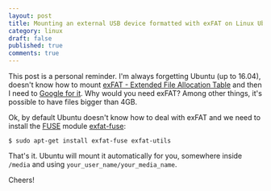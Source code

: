```yaml
---
layout: post
title: Mounting an external USB device formatted with exFAT on Linux Ubuntu
category: linux
draft: false
published: true
comments: true
---
```


This post is a personal reminder. I'm always forgetting Ubuntu (up to 16.04), doesn't know how to mount [exFAT - Extended File Allocation Table](https://en.wikipedia.org/wiki/ExFAT) and then I need to [Google for it](http://unixnme.blogspot.co.uk/2016/04/how-to-mount-exfat-partition-in-ubuntu.html). Why would you need exFAT? Among other things, it's possible to have files bigger than 4GB.

Ok, by default Ubuntu doesn't know how to deal with exFAT and we need to install the [FUSE](https://en.wikipedia.org/wiki/Filesystem_in_Userspace) module [exfat-fuse](https://github.com/relan/exfat):

```
$ sudo apt-get install exfat-fuse exfat-utils
```

That's it. Ubuntu will mount it automatically for you, somewhere inside `/media` and using `your_user_name/your_media_name`.

Cheers!
